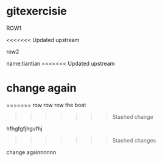 # gitexercisie

ROW1

<<<<<<< Updated upstream

row2

name:tiantian
<<<<<<< Updated upstream

change again 
=======
=======
row row row the boat 
>>>>>>> Stashed change



hfhgfgfjhgvfhj
>>>>>>> Stashed changes

change againnnnnn

